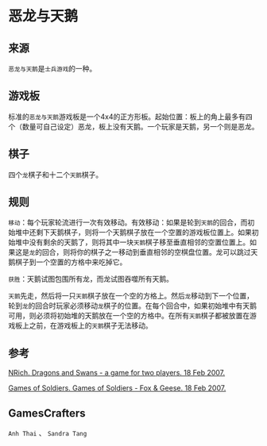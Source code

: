 # 恶龙与天鹅

## 来源

`恶龙与天鹅`是`士兵游戏`的一种。

## 游戏板

标准的`恶龙与天鹅`游戏板是一个4x4的正方形板。起始位置：板上的角上最多有四个（数量可自己设定）恶龙，板上没有天鹅。一个玩家是天鹅，另一个则是恶龙。

## 棋子

四个`龙`棋子和十二个`天鹅`棋子。

## 规则

`移动`：每个玩家轮流进行一次有效移动。有效移动：如果是轮到`天鹅`的回合，而初始堆中还剩下天鹅棋子，则将一个天鹅棋子放在一个空置的游戏板位置上。如果初始堆中没有剩余的天鹅了，则将其中一块`天鹅`棋子移至垂直相邻的空置位置上。如果这是`龙`的回合，则将你的棋子之一移动到垂直相邻的空棋盘位置。龙可以跳过天鹅棋子到一个空置的方格中来吃掉它。

`获胜`：天鹅试图包围所有龙，而龙试图吞噬所有天鹅。

`天鹅`先走，然后将一只`天鹅`棋子放在一个空的方格上。然后`龙`移动到下一个位置，轮到`龙`的回合时玩家必须移动`龙`棋子的位置。在每个回合中，如果初始堆中有天鹅可用，则必须将初始堆的天鹅放在一个空的方格中。在所有`天鹅`棋子都被放置在游戏板上之前，在游戏板上的`天鹅`棋子无法移动。

## 参考

[NRich. Dragons and Swans - a game for two players. 18 Feb 2007.](http://www.nrich.maths.org/public/viewer.php?obj_id=1211∂=index&refpage=monthindex.php)

[Games of Soldiers. Games of Soldiers - Fox & Geese. 18 Feb 2007.](http://www.di.fc.ul.pt/~jpn/gv/fox-geese.htmx∂=index&refpage=monthindex.php)

## GamesCrafters

`Anh Thai` 、 `Sandra Tang`
